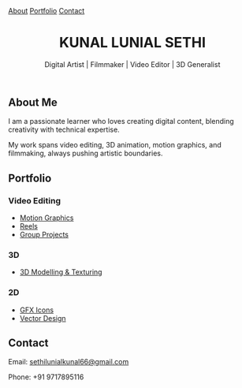 <!DOCTYPE html>
<html lang="en">
<head>
  <meta charset="UTF-8">
  <meta name="viewport" content="width=device-width, initial-scale=1.0">
  <title>KUNAL LUNIAL SETHI | Portfolio</title>
  <link rel="stylesheet" href="Portfolio gpt.css">
</head>
<body>
  <nav>
    <a href="#about">About</a>
    <a href="#portfolio">Portfolio</a>
    <a href="#contact">Contact</a>
  </nav>

  <header>
    <h1>KUNAL LUNIAL SETHI</h1>
    <p>Digital Artist | Filmmaker | Video Editor | 3D Generalist</p>
  </header>

  <section id="about">
    <h2>About Me</h2>
    <p>I am a passionate learner who loves creating digital content, blending creativity with technical expertise.</p>
    <p>My work spans video editing, 3D animation, motion graphics, and filmmaking, always pushing artistic boundaries.</p>
  </section>

  <section id="portfolio">
    <h2>Portfolio</h2>
    <div class="portfolio-section">
      <h3>Video Editing</h3>
      <ul>
        <li><a href="https://drive.google.com/drive/folders/1Ofk33bDVm2xF5LbvufaC51EOk4WvgueT?usp=sharing" target="_blank">Motion Graphics</a></li>
        <li><a href="https://www.instagram.com/dee_art_palette/" target="_blank">Reels</a></li>
        <li><a href="https://drive.google.com/drive/folders/1Tmb5g1VUl99YuXkUh_7m3EmLxPxxATzs?usp=sharing" target="_blank">Group Projects</a></li>
      </ul>
    </div>
    <div class="portfolio-section">
      <h3>3D</h3>
      <ul>
        <li><a href="https://drive.google.com/drive/folders/1xOZhBz5XNYVDiqUt_eyCZY2u0_8bwwTo?usp=drive_link" target="_blank">3D Modelling & Texturing</a></li>
      </ul>
    </div>
    <div class="portfolio-section">
      <h3>2D</h3>
      <ul>
        <li><a href="https://drive.google.com/drive/folders/13EMKu3Iip1Cny4zfM85PjRc9Mi_xof-E?usp=sharing" target="_blank">GFX Icons</a></li>
        <li><a href="https://drive.google.com/drive/folders/1IcgMvkHPxyXCuZdC25q-VSKLI0ToOxSo?usp=sharing" target="_blank">Vector Design</a></li>
      </ul>
    </div>
  </section>

  <section id="contact">
    <h2>Contact</h2>
    <p>Email: <a href="mailto:sethilunialkunal66@gmail.com">sethilunialkunal66@gmail.com</a></p>
    <p>Phone: +91 9717895116</p>
  </section>

  <script src="Portfolio gpt.js"></script>
</body>
</html>
